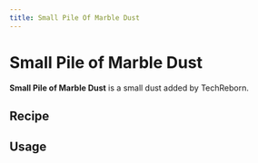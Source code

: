 ```yaml
---
title: Small Pile Of Marble Dust
---
```


<ItemImage file="small_pile_of_marble_dust" alt="Small Pile Of Marble Dust" size="200" />

# Small Pile of Marble Dust

**Small Pile of Marble Dust** is a small dust added by TechReborn.

## Recipe

<CraftingTable recipe="input air air air input air techreborn:marble_dust air input air air air output techreborn:small_pile_of_marble_dust,4"/>

## Usage

<CraftingTable recipe="input techreborn:small_pile_of_marble_dust techreborn:small_pile_of_marble_dust air input techreborn:small_pile_of_marble_dust techreborn:small_pile_of_marble_dust air input air air air output techreborn:marble_dust"/>